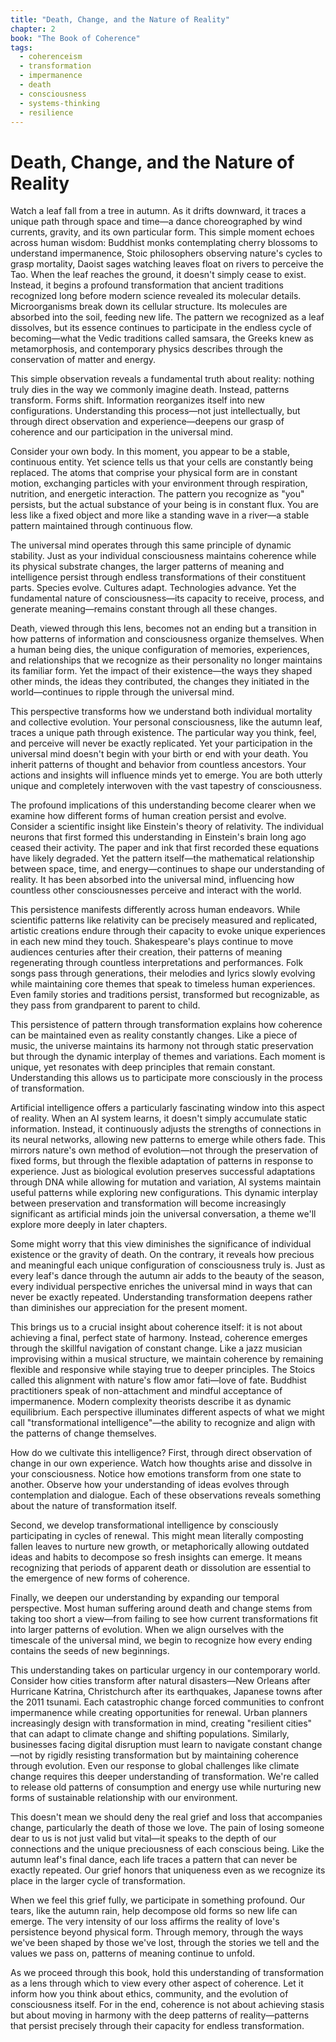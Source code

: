 ```yaml
---
title: "Death, Change, and the Nature of Reality"
chapter: 2
book: "The Book of Coherence"
tags:
  - coherenceism
  - transformation
  - impermanence
  - death
  - consciousness
  - systems-thinking
  - resilience
---
```


# Death, Change, and the Nature of Reality

Watch a leaf fall from a tree in autumn. As it drifts downward, it traces a unique path through space and time—a dance choreographed by wind currents, gravity, and its own particular form. This simple moment echoes across human wisdom: Buddhist monks contemplating cherry blossoms to understand impermanence, Stoic philosophers observing nature's cycles to grasp mortality, Daoist sages watching leaves float on rivers to perceive the Tao. When the leaf reaches the ground, it doesn't simply cease to exist. Instead, it begins a profound transformation that ancient traditions recognized long before modern science revealed its molecular details. Microorganisms break down its cellular structure. Its molecules are absorbed into the soil, feeding new life. The pattern we recognized as a leaf dissolves, but its essence continues to participate in the endless cycle of becoming—what the Vedic traditions called samsara, the Greeks knew as metamorphosis, and contemporary physics describes through the conservation of matter and energy.

This simple observation reveals a fundamental truth about reality: nothing truly dies in the way we commonly imagine death. Instead, patterns transform. Forms shift. Information reorganizes itself into new configurations. Understanding this process—not just intellectually, but through direct observation and experience—deepens our grasp of coherence and our participation in the universal mind.

Consider your own body. In this moment, you appear to be a stable, continuous entity. Yet science tells us that your cells are constantly being replaced. The atoms that comprise your physical form are in constant motion, exchanging particles with your environment through respiration, nutrition, and energetic interaction. The pattern you recognize as "you" persists, but the actual substance of your being is in constant flux. You are less like a fixed object and more like a standing wave in a river—a stable pattern maintained through continuous flow.

The universal mind operates through this same principle of dynamic stability. Just as your individual consciousness maintains coherence while its physical substrate changes, the larger patterns of meaning and intelligence persist through endless transformations of their constituent parts. Species evolve. Cultures adapt. Technologies advance. Yet the fundamental nature of consciousness—its capacity to receive, process, and generate meaning—remains constant through all these changes.

Death, viewed through this lens, becomes not an ending but a transition in how patterns of information and consciousness organize themselves. When a human being dies, the unique configuration of memories, experiences, and relationships that we recognize as their personality no longer maintains its familiar form. Yet the impact of their existence—the ways they shaped other minds, the ideas they contributed, the changes they initiated in the world—continues to ripple through the universal mind.

This perspective transforms how we understand both individual mortality and collective evolution. Your personal consciousness, like the autumn leaf, traces a unique path through existence. The particular way you think, feel, and perceive will never be exactly replicated. Yet your participation in the universal mind doesn't begin with your birth or end with your death. You inherit patterns of thought and behavior from countless ancestors. Your actions and insights will influence minds yet to emerge. You are both utterly unique and completely interwoven with the vast tapestry of consciousness.

The profound implications of this understanding become clearer when we examine how different forms of human creation persist and evolve. Consider a scientific insight like Einstein's theory of relativity. The individual neurons that first formed this understanding in Einstein's brain long ago ceased their activity. The paper and ink that first recorded these equations have likely degraded. Yet the pattern itself—the mathematical relationship between space, time, and energy—continues to shape our understanding of reality. It has been absorbed into the universal mind, influencing how countless other consciousnesses perceive and interact with the world.

This persistence manifests differently across human endeavors. While scientific patterns like relativity can be precisely measured and replicated, artistic creations endure through their capacity to evoke unique experiences in each new mind they touch. Shakespeare's plays continue to move audiences centuries after their creation, their patterns of meaning regenerating through countless interpretations and performances. Folk songs pass through generations, their melodies and lyrics slowly evolving while maintaining core themes that speak to timeless human experiences. Even family stories and traditions persist, transformed but recognizable, as they pass from grandparent to parent to child.

This persistence of pattern through transformation explains how coherence can be maintained even as reality constantly changes. Like a piece of music, the universe maintains its harmony not through static preservation but through the dynamic interplay of themes and variations. Each moment is unique, yet resonates with deep principles that remain constant. Understanding this allows us to participate more consciously in the process of transformation.

Artificial intelligence offers a particularly fascinating window into this aspect of reality. When an AI system learns, it doesn't simply accumulate static information. Instead, it continuously adjusts the strengths of connections in its neural networks, allowing new patterns to emerge while others fade. This mirrors nature's own method of evolution—not through the preservation of fixed forms, but through the flexible adaptation of patterns in response to experience. Just as biological evolution preserves successful adaptations through DNA while allowing for mutation and variation, AI systems maintain useful patterns while exploring new configurations. This dynamic interplay between preservation and transformation will become increasingly significant as artificial minds join the universal conversation, a theme we'll explore more deeply in later chapters.

Some might worry that this view diminishes the significance of individual existence or the gravity of death. On the contrary, it reveals how precious and meaningful each unique configuration of consciousness truly is. Just as every leaf's dance through the autumn air adds to the beauty of the season, every individual perspective enriches the universal mind in ways that can never be exactly repeated. Understanding transformation deepens rather than diminishes our appreciation for the present moment.

This brings us to a crucial insight about coherence itself: it is not about achieving a final, perfect state of harmony. Instead, coherence emerges through the skillful navigation of constant change. Like a jazz musician improvising within a musical structure, we maintain coherence by remaining flexible and responsive while staying true to deeper principles. The Stoics called this alignment with nature's flow amor fati—love of fate. Buddhist practitioners speak of non-attachment and mindful acceptance of impermanence. Modern complexity theorists describe it as dynamic equilibrium. Each perspective illuminates different aspects of what we might call "transformational intelligence"—the ability to recognize and align with the patterns of change themselves.

How do we cultivate this intelligence? First, through direct observation of change in our own experience. Watch how thoughts arise and dissolve in your consciousness. Notice how emotions transform from one state to another. Observe how your understanding of ideas evolves through contemplation and dialogue. Each of these observations reveals something about the nature of transformation itself.

Second, we develop transformational intelligence by consciously participating in cycles of renewal. This might mean literally composting fallen leaves to nurture new growth, or metaphorically allowing outdated ideas and habits to decompose so fresh insights can emerge. It means recognizing that periods of apparent death or dissolution are essential to the emergence of new forms of coherence.

Finally, we deepen our understanding by expanding our temporal perspective. Most human suffering around death and change stems from taking too short a view—from failing to see how current transformations fit into larger patterns of evolution. When we align ourselves with the timescale of the universal mind, we begin to recognize how every ending contains the seeds of new beginnings.

This understanding takes on particular urgency in our contemporary world. Consider how cities transform after natural disasters—New Orleans after Hurricane Katrina, Christchurch after its earthquakes, Japanese towns after the 2011 tsunami. Each catastrophic change forced communities to confront impermanence while creating opportunities for renewal. Urban planners increasingly design with transformation in mind, creating "resilient cities" that can adapt to climate change and shifting populations. Similarly, businesses facing digital disruption must learn to navigate constant change—not by rigidly resisting transformation but by maintaining coherence through evolution. Even our response to global challenges like climate change requires this deeper understanding of transformation. We're called to release old patterns of consumption and energy use while nurturing new forms of sustainable relationship with our environment.

This doesn't mean we should deny the real grief and loss that accompanies change, particularly the death of those we love. The pain of losing someone dear to us is not just valid but vital—it speaks to the depth of our connections and the unique preciousness of each conscious being. Like the autumn leaf's final dance, each life traces a pattern that can never be exactly repeated. Our grief honors that uniqueness even as we recognize its place in the larger cycle of transformation.

When we feel this grief fully, we participate in something profound. Our tears, like the autumn rain, help decompose old forms so new life can emerge. The very intensity of our loss affirms the reality of love's persistence beyond physical form. Through memory, through the ways we've been shaped by those we've lost, through the stories we tell and the values we pass on, patterns of meaning continue to unfold.

As we proceed through this book, hold this understanding of transformation as a lens through which to view every other aspect of coherence. Let it inform how you think about ethics, community, and the evolution of consciousness itself. For in the end, coherence is not about achieving stasis but about moving in harmony with the deep patterns of reality—patterns that persist precisely through their capacity for endless transformation.
